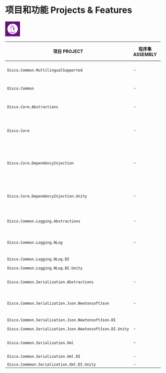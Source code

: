 # 项目和功能 Projects & Features

![Disco](../assets/Avatar/Disco-48.png)

| 项目 PROJECT                                                | 程序集 ASSEMBLY | 命名空间 NAMESPACE                  | NuGet 包 NUPKG | 说明 NOTES                                                                                                                                                                                                                 |
| --------------------------------------------------------- | ------------ | ------------------------------- | ------------- | ------------------------------------------------------------------------------------------------------------------------------------------------------------------------------------------------------------------------ |
| `Disco.Common.MultilingualSupported`                      | -            | `Disco.Globalization.Resources` | -             | 提供了国际化多语言支持所需的资源文件。<br />Resource files required for internationalized multilingual support are provided.                                                                                                                |
| `Disco.Common`                                            | -            | `Disco`                         | -             | 此类库提供了 `Disco` 所需的通用功能。<br />Such library provides the common functionality that `Disco` needs.                                                                                                                          |
| `Disco.Core.Abstractions`                                 | -            | `Disco`                         | -             | 此类库仅提供了 `IDiscoApp` 接口定义。<br />Only `IDiscoApp` interface definitions are provided.                                                                                                                                      |
| `Disco.Core`                                              | -            | `Disco.Core`                    | -             | 此类库仅提供了 `IDiscoApp` 的默认实现和扩展方法。<br />Only the default implementation and extension methods of 'IDiscoApp' are provided in this library.                                                                                  |
| `Disco.Core.DependencyInjection`                          | -            | `Disco.DependencyInjection`     | -             | 此类库提供了基于 `Microsoft.Extensions.DependencyInjection` 的依赖注入扩展。<br />This library provides a dependency injection extension based on `Microsoft.Extensions.DependencyInjection`.                                            |
| `Disco.Core.DependencyInjection.Unity`                    | -            | `Disco.DependencyInjection`     | -             | 此类库提供了基于 `Unity` 的依赖注入扩展。<br />This library provides a dependency injection extension based on `Unity`. <br /> ⏳这个类库仅适用于 .NET Framework 4.5+ (*Only .NET Framework 4.5+*)                                                |
| `Disco.Common.Logging.Abstractions`                       | -            | `Disco.Runtime.Logging`         | -             | 此类库提供了：输出运行时诊断日志的抽象。<br />Such library provides abstractions for outputting runtime diagnostic logs.                                                                                                                     |
| `Disco.Common.Logging.NLog`                               | -            | `Disco.Runtime.Logging`         | -             | 此类库提供了基于 [NLog](https://www.nuget.org/packages/NLog) 输出运行时日志的方法。<br/>This library provides methods for outputting runtime logs based on [NLog](https://www.nuget.org/packages/NLog).                                     |
| `Disco.Common.Logging.NLog.DI`                            |              | `Disco.DependencyInjection`     | -             | :heavy_check_mark:                                                                                                                                                                                                       |
| `Disco.Common.Logging.NLog.DI.Unity`                      |              | `Disco.DependencyInjection`     | -             | :heavy_check_mark:                                                                                                                                                                                                       |
| `Disco.Common.Serialization.Abstractions`                 | -            | `Disco.Runtime.Serializations`  | -             | 此类库提供了数据序列化服务的抽象。<br/>This library provides abstractions of data serialization services.                                                                                                                                 |
| `Disco.Common.Serialization.Json.NewtonsoftJson`          | -            | `Disco.Runtime.Serializations`  | -             | 此类库提供了基于 [Newtonsoft.Json](https://www.nuget.org/packages/Newtonsoft.Json) 的 JSON 数据序列化服务。<br/>This library provides a serialization service based on [Newtonsoft.Json](https://www.nuget.org/packages/Newtonsoft.Json). |
| `Disco.Common.Serialization.Json.NewtonsoftJson.DI`       |              | `Disco.DependencyInjection`     | -             | :heavy_check_mark:                                                                                                                                                                                                       |
| `Disco.Common.Serialization.Json.NewtonsoftJson.DI.Unity` | -            | `Disco.DependencyInjection`     | -             | :heavy_check_mark:                                                                                                                                                                                                       |
| `Disco.Common.Serialization.Xml`                          | -            | `Disco.Runtime.Serializations`  | -             | 此类库提供了 XML 数据序列化服务。<br/>This library provides a serialization service for XML.                                                                                                                                           |
| `Disco.Common.Serialization.Xml.DI`                       | -            | `Disco.DependencyInjection`     | -             | :heavy_check_mark:                                                                                                                                                                                                       |
| `Disco.Commmon.Serialization.Xml.DI.Unity`                | -            | `Disco.DependencyInjection`     | -             |                                                                                                                                                                                                                          |
